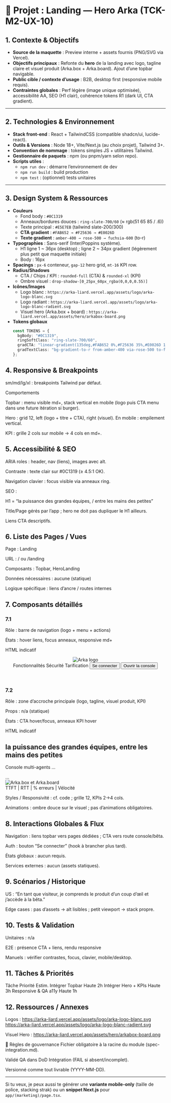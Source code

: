# 🧩 Projet : Landing — Hero Arka (TCK-M2-UX-10)

## 1. Contexte & Objectifs
- **Source de la maquette** : Preview interne + assets fournis (PNG/SVG via Vercel).
- **Objectifs principaux** : Refonte du **hero** de la landing avec logo, tagline claire et visuel produit (Arka.box + Arka.board). Ajout d’une topbar navigable.
- **Public cible / contexte d’usage** : B2B, desktop first (responsive mobile requis).
- **Contraintes globales** : Perf légère (image unique optimisée), accessibilité AA, SEO (H1 clair), cohérence tokens R1 (dark UI, CTA gradient).

---

## 2. Technologies & Environnement
- **Stack front-end** : React + TailwindCSS (compatible shadcn/ui, lucide-react).
- **Outils & Versions** : Node 18+, Vite/Next.js (au choix projet), Tailwind 3+.
- **Convention de nommage** : tokens simples JS + utilitaires Tailwind.
- **Gestionnaire de paquets** : npm (ou pnpm/yarn selon repo).
- **Scripts utiles** :
  - `npm run dev` : démarre l’environnement de dev
  - `npm run build` : build production
  - `npm test` : (optionnel) tests unitaires

---

## 3. Design System & Ressources
- **Couleurs**
  - Fond body : `#0C1319`
  - Anneaux/bordures douces : `ring-slate-700/60` (≈ rgb(51 65 85 / .6))
  - Texte principal : `#E5E7EB` (tailwind slate-200/300)
  - **CTA gradient** : `#FAB652 → #F25636 → #E0026D`
  - **Texte gradient** : `amber-400 → rose-500 → fuchsia-600` (to-r)
- **Typographies** : Sans-serif (Inter/Poppins système).  
  - H1 ligne 1 ~ 36px (desktop) ; ligne 2 ~ 34px gradient (légèrement plus petit que maquette initiale)  
  - Body : 16px
- **Spacings** : `px-6` conteneur, `gap-12` hero grid, `mt-16` KPI row.
- **Radius/Shadows**
  - CTA / Chips / KPI : `rounded-full` (CTA) & `rounded-xl` (KPI)
  - Ombre visuel : `drop-shadow-[0_25px_60px_rgba(0,0,0,0.55)]`
- **Icônes/Images**
  - Logo blanc : `https://arka-liard.vercel.app/assets/logo/arka-logo-blanc.svg`
  - Logo radiant : `https://arka-liard.vercel.app/assets/logo/arka-logo-blanc-radient.svg`
  - Visuel hero (Arka.box + board) : `https://arka-liard.vercel.app/assets/hero/arkabox-board.png`
- **Tokens globaux**
  ```ts
  const TOKENS = {
    bgBody: "#0C1319",
    ringSoftClass: "ring-slate-700/60",
    gradCTA: "linear-gradient(135deg,#FAB652 0%,#F25636 35%,#E0026D 100%)",
    gradTextClass: "bg-gradient-to-r from-amber-400 via-rose-500 to-fuchsia-600",
  };
  ```

## 4. Responsive & Breakpoints
sm/md/lg/xl : breakpoints Tailwind par défaut.


Comportements


Topbar : menu visible md+, stack vertical en mobile (logo puis CTA menu dans une future itération si burger).


Hero : grid 12, left (logo + titre + CTA), right (visuel). En mobile : empilement vertical.


KPI : grille 2 cols sur mobile → 4 cols en md+.



## 5. Accessibilité & SEO
ARIA roles : header, nav (liens), images avec alt.


Contraste : texte clair sur #0C1319 (≥ 4.5:1 OK).


Navigation clavier : focus visible via anneaux ring.


SEO :


H1 = “la puissance des grandes équipes, / entre les mains des petites”


Title/Page gérés par l’app ; hero ne doit pas dupliquer le H1 ailleurs.


Liens CTA descriptifs.


## 6. Liste des Pages / Vues
Page : Landing


URL : / ou /landing


Composants : Topbar, HeroLanding


Données nécessaires : aucune (statique)


Logique spécifique : liens d’ancre / routes internes


## 7. Composants détaillés
### 7.1 <Topbar />
Rôle : barre de navigation (logo + menu + actions)


États : hover liens, focus anneaux, responsive md+


HTML indicatif

 

<header>
  <img alt="Arka logo" />
  <nav>
    <a>Fonctionnalités</a>
    <a>Sécurité</a>
    <a>Tarification</a>
    <button>Se connecter</button>
    <button>Ouvrir la console</button>
  </nav>
</header>


### 7.2 <HeroLanding />
Rôle : zone d’accroche principale (logo, tagline, visuel produit, KPI)


Props : n/a (statique)


États : CTA hover/focus, anneaux KPI hover


HTML indicatif

 

<section>
  <Topbar />
  <h1>
    la <strong>puissance</strong> des grandes équipes,
    <span class="gradient-text">entre les mains des petites</span>
  </h1>
  <p>Console multi-agents …</p>
  <div class="cta-row">…</div>
  <img alt="Arka.box et Arka.board" />
  <div class="kpi-grid">TTFT | RTT | % erreurs | Vélocité</div>
</section>


Styles / Responsivité : cf. code ; grille 12, KPIs 2→4 cols.


Animations : ombre douce sur le visuel ; pas d’animations obligatoires.


## 8. Interactions Globales & Flux
Navigation : liens topbar vers pages dédiées ; CTA vers route console/bêta.


Auth : bouton “Se connecter” (hook à brancher plus tard).


États globaux : aucun requis.


Services externes : aucun (assets statiques).



## 9. Scénarios / Historique
US : “En tant que visiteur, je comprends le produit d’un coup d’œil et j’accède à la bêta.”


Edge cases : pas d’assets → alt lisibles ; petit viewport → stack propre.



## 10. Tests & Validation
Unitaires : n/a


E2E : présence CTA + liens, rendu responsive


Manuels : vérifier contrastes, focus, clavier, mobile/desktop.



## 11. Tâches & Priorités
Tâche
Priorité
Estim.
Intégrer Topbar
Haute
2h
Intégrer Hero + KPIs
Haute
3h
Responsive & QA a11y
Haute
1h


## 12. Ressources / Annexes
Logos :
 https://arka-liard.vercel.app/assets/logo/arka-logo-blanc.svg
 https://arka-liard.vercel.app/assets/logo/arka-logo-blanc-radient.svg


Visuel Hero :
 https://arka-liard.vercel.app/assets/hero/arkabox-board.png



🔔 Règles de gouvernance
Fichier obligatoire à la racine du module (spec-integration.md).


Validé QA dans DoD Intégration (FAIL si absent/incomplet).


Versionné comme tout livrable (YYYY-MM-DD).


---

Si tu veux, je peux aussi te générer une **variante mobile-only** (taille de police, stacking strak) ou un **snippet Next.js** pour `app/(marketing)/page.tsx`.

